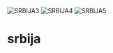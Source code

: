 
![SRBIJA3](https://user-images.githubusercontent.com/77682987/109800046-02ee4e80-7c1d-11eb-9553-630094b1c0d5.jpg)
![SRBIJA4](https://user-images.githubusercontent.com/77682987/109800047-0386e500-7c1d-11eb-968d-2ba668b0ec62.jpg)
![SRBIJA5](https://user-images.githubusercontent.com/77682987/109800049-04b81200-7c1d-11eb-9ad5-2e857768f7d8.jpg)
# srbija
